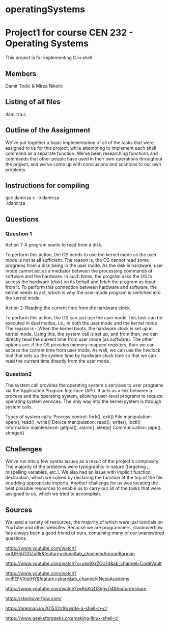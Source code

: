 # operatingSystems


# Project1 for course CEN 232 - Operating Systems

This project is for implementing C in shell.

## Members
Damir Todic & Mirza Nikolic

## Listing of all files
damirza.c

## Outline of the Assignment
We've put together a basic implementation of all of the tasks that were assigned to us for this project, while attempting to implement each shell command as a separate function. We've been researching functions and commands that other people have used in their own operations throughout the project, and we've come up with conclusions and solutions to our own problems.

## Instructions for compiling
gcc damirza.c -o damirza   
./damirza

## Questions

### Question 1
Action 1: A program wants to read from a disk.

To perform this action, the OS needs to use the kernel mode as the user mode is not at all sufficient. The reason is, the OS cannot read some programs from a disk being in the user mode.  As the disk is hardware, user mode cannot act as a mediator between the processing commands of software and the hardware.  In such times, the program asks the OS to access the hardware (disk) on its behalf and fetch the program as input from it.  To perform this connection between hardware and software, 
the kernel needs to act, which is why the user-mode program is switched into the kernel mode.

Action 2: Reading the current time from the hardware clock.

To perform this action, the OS can just use the user mode This task can be executed in dual modes, i.e.,  in both the user mode and the kernel mode. The reason is - When the kernel boots, the hardware clock is set up in kernel mode. Using this, the system call is set up, 
and from then, we can directly read the current time from user mode (as software). The other options are: if the OS provides memory-mapped registers, then we can access the current time from user mode. As well, we can use the hwclock tool that sets up the system time by hardware clock time so that we can read the current time directly from the user mode.

### Question2

The system call provides the operating system's services to user programs via the Application Program Interface (API).  It acts as a link between a process and the operating system, allowing user-level programs to request operating system services. The only way into the kernel system is through system calls.

Types of system calls:
Process control: fork(), exit()
File manipulation: open(), read(), write()
Device manipulation: read(), write(), ioctl()
Information maintenance: getpid(), alarm(), sleep()
Communication: pipe(), shmget()

## Challenges
We've run into a few syntax issues as a result of the project's complexity. The majority of the problems were typographic in nature (forgeting ;, mispelling variables, etc.). We also had an issue with implicit function declaration, which we solved by declaring the function at the top of the file or adding appropriate imports. Another challenge for us was locating the best possible resources to enable us to carry out all of the tasks that were assigned to us, which we tried to accomplish.

## Sources
We used a variety of resources, the majority of which were just tutorials on YouTube and other websites. Because we are programmers, stackoverflow has always been a good friend of ours, containing many of our unanswered questions.

https://www.youtube.com/watch?v=IOHhUDDZaRk&feature=share&ab_channel=AnuranBarman

https://www.youtube.com/watch?v=cex9XrZCU14&ab_channel=CodeVault

https://www.youtube.com/watch?v=IFEFVXvjiHY&feature=share&ab_channel=NesoAcademy

https://www.youtube.com/watch?v=RpKQO3hgvD4&feature=share

https://stackoverflow.com/

https://brennan.io/2015/01/16/write-a-shell-in-c/

https://www.geeksforgeeks.org/making-linux-shell-c/